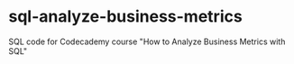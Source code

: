 # sql-analyze-business-metrics
SQL code for Codecademy course "How to Analyze Business Metrics with SQL"
